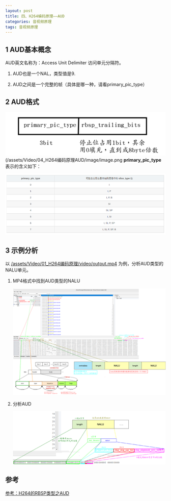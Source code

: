 ```yaml
---
layout: post
title: 四、H264编码原理——AUD
categories: 音视频原理
tags: 音视频原理
---
```


## 1 AUD基本概念

AUD英文名称为：Access Unit Delimiter 访问单元分隔符。

1. AUD也是一个NAL，类型值是9.
   
2. AUD之间是一个完整的帧（具体是哪一种，请看primary_pic_type）

## 2 AUD格式

![alt text](/assets/Video/04_H264编码原理AUD/image/image.png)
(/assets/Video/04_H264编码原理AUD/image/image.png
**primary_pic_type**表示的含义如下：

![alt text](/assets/Video/04_H264编码原理AUD/image/image-1.png)

## 3 示例分析

以 [/assets/Video/01_H264编码原理/video/output.mp4](/assets/Video/01_H264编码原理/video/output.mp4) 为例，分析AUD类型的NALU单元。

1. MP4格式中找到AUD类型的NALU

    ![alt text](/assets/Video/04_H264编码原理AUD/image/分析AUD.png)

2. 分析AUD

    ![alt text](/assets/Video/04_H264编码原理AUD/image/image-2.png)

## 参考

[参考：H264的RBSP类型之AUD](https://blog.csdn.net/u012587637/article/details/81263491)